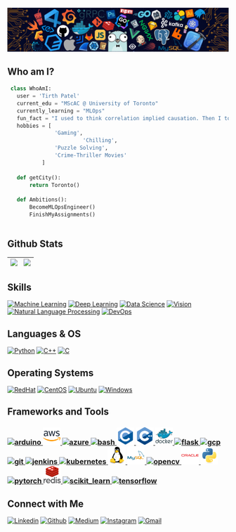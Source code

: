 ![Github Banner](https://github.com/Jaydeep-Yadav/Jaydeep-Yadav/blob/main/banner.png)

## Who am I?

 ```python
  class WhoAmI:
    user = 'Tirth Patel'
    current_edu = "MScAC @ University of Toronto"
    currently_learning = "MLOps"
    fun_fact = "I used to think correlation implied causation. Then I took a Statistics class. Now, I don't."
	hobbies = [
				'Gaming',
                         'Chilling',
			 	'Puzzle Solving',
				'Crime-Thriller Movies'
			]
	
	def getCity():
		return Toronto()
	
	def Ambitions():
		BecomeMLOpsEngineer()
		FinishMyAssignments()
	
 ```
 
 ## Github Stats

<img src="https://github-readme-stats.vercel.app/api?username=tiru-patel&&show_icons=true&count_private=true&theme=github_dark">|<img src="https://github-readme-streak-stats.herokuapp.com/?user=tiru-patel&theme=blueberry_duo"/>
|---|---|


## Skills
<p>
   <a href="#"><img alt="Machine Learning" src="https://img.shields.io/badge/Machine Learning-470C40?logoColor=white"></a>
   <a href="#"><img alt="Deep Learning" src="https://img.shields.io/badge/Deep Learning-345874.svg?logoColor=white"></a>
   <a href="#"><img alt="Data Science" src="https://img.shields.io/badge/Data Science-745D1C.svg?logoColor=white"></a>
   <a href="#"><img alt="Vision" src="https://img.shields.io/badge/Vision-054T124.svg?logoColor=white"></a>
   <a href="#"><img alt="Natural Language Processing" src="https://img.shields.io/badge/NLP-354F1C.svg?logoColor=white"></a>
   <a href="#"><img alt="DevOps" src="https://img.shields.io/badge/DevOps-155C4F.svg?logoColor=white"></a>
</p>

## Languages & OS

<p>
    <a href="#"><img alt="Python" src="https://img.shields.io/badge/Python%20-%458812.svg?logo=Python&logoColor=white"></a>
    <a href="#"><img alt="C++" src="https://img.shields.io/badge/C++%20-%2300599C.svg?logo=c%2B%2B&logoColor=white"></a>
    <a href="#"><img alt="C" src="https://img.shields.io/badge/C%20-%232370ED.svg?logo=c&logoColor=white"></a>	
</p>


## Operating Systems
<p>
	<a href="#"><img alt="RedHat" src="https://img.shields.io/badge/Redhat-FF1B2D?logo=RedHat&logoColor=white"></a>
	<a href="#"><img alt="CentOS" src="https://img.shields.io/badge/CentOS-563D7C?logo=CentOS&logoColor=white"></a>
	<a href="#"><img alt="Ubuntu" src="https://img.shields.io/badge/Ubuntu-FB542B?logo=CentOS&logoColor=white"></a>
	<a href="#"><img alt="Windows" src="https://img.shields.io/badge/Windows-0078D6?logo=windows&logoColor=white"></a>
	
</p>

## Frameworks and Tools
<h3 align="left">
<p align="left"> <a href="https://www.arduino.cc/" target="_blank"> <img src="https://cdn.worldvectorlogo.com/logos/arduino-1.svg" alt="arduino" width="40" height="40"/> </a> <a href="https://aws.amazon.com" target="_blank"> <img src="https://raw.githubusercontent.com/devicons/devicon/master/icons/amazonwebservices/amazonwebservices-original-wordmark.svg" alt="aws" width="40" height="40"/> </a> <a href="https://azure.microsoft.com/en-in/" target="_blank"> <img src="https://www.vectorlogo.zone/logos/microsoft_azure/microsoft_azure-icon.svg" alt="azure" width="40" height="40"/> </a> <a href="https://www.gnu.org/software/bash/" target="_blank"> <img src="https://www.vectorlogo.zone/logos/gnu_bash/gnu_bash-icon.svg" alt="bash" width="40" height="40"/> </a> <a href="https://www.cprogramming.com/" target="_blank"> <img src="https://raw.githubusercontent.com/devicons/devicon/master/icons/c/c-original.svg" alt="c" width="40" height="40"/> </a> <a href="https://www.w3schools.com/cpp/" target="_blank"> <img src="https://raw.githubusercontent.com/devicons/devicon/master/icons/cplusplus/cplusplus-original.svg" alt="cplusplus" width="40" height="40"/> </a> <a href="https://www.docker.com/" target="_blank"> <img src="https://raw.githubusercontent.com/devicons/devicon/master/icons/docker/docker-original-wordmark.svg" alt="docker" width="40" height="40"/> </a> <a href="https://flask.palletsprojects.com/" target="_blank"> <img src="https://www.vectorlogo.zone/logos/pocoo_flask/pocoo_flask-icon.svg" alt="flask" width="40" height="40"/> </a> <a href="https://cloud.google.com" target="_blank"> <img src="https://www.vectorlogo.zone/logos/google_cloud/google_cloud-icon.svg" alt="gcp" width="40" height="40"/> </a> <a href="https://git-scm.com/" target="_blank"> <img src="https://www.vectorlogo.zone/logos/git-scm/git-scm-icon.svg" alt="git" width="40" height="40"/> </a> <a href="https://www.jenkins.io" target="_blank"> <img src="https://www.vectorlogo.zone/logos/jenkins/jenkins-icon.svg" alt="jenkins" width="40" height="40"/> </a> <a href="https://kubernetes.io" target="_blank"> <img src="https://www.vectorlogo.zone/logos/kubernetes/kubernetes-icon.svg" alt="kubernetes" width="40" height="40"/> </a> <a href="https://www.linux.org/" target="_blank"> <img src="https://raw.githubusercontent.com/devicons/devicon/master/icons/linux/linux-original.svg" alt="linux" width="40" height="40"/> </a> <a href="https://www.mysql.com/" target="_blank"> <img src="https://raw.githubusercontent.com/devicons/devicon/master/icons/mysql/mysql-original-wordmark.svg" alt="mysql" width="40" height="40"/> </a> <a href="https://opencv.org/" target="_blank"> <img src="https://www.vectorlogo.zone/logos/opencv/opencv-icon.svg" alt="opencv" width="40" height="40"/> </a> <a href="https://www.oracle.com/" target="_blank"> <img src="https://raw.githubusercontent.com/devicons/devicon/master/icons/oracle/oracle-original.svg" alt="oracle" width="40" height="40"/> </a> <a href="https://www.python.org" target="_blank"> <img src="https://raw.githubusercontent.com/devicons/devicon/master/icons/python/python-original.svg" alt="python" width="40" height="40"/> </a> <a href="https://pytorch.org/" target="_blank"> <img src="https://www.vectorlogo.zone/logos/pytorch/pytorch-icon.svg" alt="pytorch" width="40" height="40"/> </a> <a href="https://redis.io" target="_blank"> <img src="https://raw.githubusercontent.com/devicons/devicon/master/icons/redis/redis-original-wordmark.svg" alt="redis" width="40" height="40"/> </a> <a href="https://scikit-learn.org/" target="_blank"> <img src="https://upload.wikimedia.org/wikipedia/commons/0/05/Scikit_learn_logo_small.svg" alt="scikit_learn" width="40" height="40"/> </a> <a href="https://www.tensorflow.org" target="_blank"> <img src="https://www.vectorlogo.zone/logos/tensorflow/tensorflow-icon.svg" alt="tensorflow" width="40" height="40"/> </a> </p>

## Connect with Me
<p align="left">
  <a href="https://www.linkedin.com/in/tirupatel/"><img alt="Linkedin" title="Tirth Patel Linkedin" src="https://img.shields.io/badge/LinkedIn-0077B5?style=for-the-badge&logo=linkedin&logoColor=white"></a>
  <a href="https://github.com/tiru-patel"><img alt="Github" title="Tirth Patel Github" src="https://img.shields.io/badge/GitHub-100000?style=for-the-badge&logo=github&logoColor=white"></a>
  <a href="https://medium.com/@tirth1272"><img alt="Medium" title="Tirth Patel Medium" src="https://img.shields.io/badge/Medium-147852?style=for-the-badge&logo=Medium&logoColor=white"></a>
  <a href="https://www.instagram.com/_tirth.patel_/"><img alt="Instagram" title="Tirth Patel Instagram" src="https://img.shields.io/badge/Instagram-E4405F?style=for-the-badge&logo=instagram&logoColor=white"></a>
  <a href="mailto:tirth1272@gmail.com"><img alt="Gmail" title="Tirth Patel Gmail" src="https://img.shields.io/badge/Gmail-D14836?style=for-the-badge&logo=gmail&logoColor=white"></a>
</p>

 

